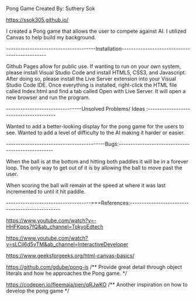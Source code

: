 Pong Game 
Created By: Suthery Sok

https://ssok305.github.io/


I created a Pong game that allows the user to compete against AI. I utilized Canvas to help build my background.

--------------------------------------Installation----------------------------------------------

Github Pages allow for public use. If wanting to run on your own system, please install Visual Studio Code and install HTML5, CSS3, and Javascript. After doing so, please install the Live Server extension into your Visual Studio Code IDE. Once everything is installed, right-click the HTML file called Index.html and find a tab called Open with Live Server. It will open a new browser and run the program.


--------------------------------Unsolved Problems/ Ideas :---------------------------------------

Wanted to add a better-looking display for the pong game for the users to see.
Wanted to add a level of difficulty to the AI making it harder or easier. 

------------------------------------------Bugs:--------------------------------------------------

When the ball is at the bottom and hitting both paddles it will be in a forever loop. The only way to get out of it is by allowing the ball to move past the user.

When scoring the ball will remain at the speed at where it was last incremented to until it hit paddle.

------------------------------------===References:------------------------------------------------ 

https://www.youtube.com/watch?v=-HHFKpps7fQ&ab_channel=TokyoEdtech


https://www.youtube.com/watch?v=sLCiI6d5vTM&ab_channel=InteractiveDeveloper


https://www.geeksforgeeks.org/html-canvas-basics/


https://github.com/gdube/pong-js /** Provide great detail through object literals and how he approaches the Pong game. */



https://codepen.io/fleemaja/pen/qRJwKO /** Another inspiration on how to develop the pong game */
